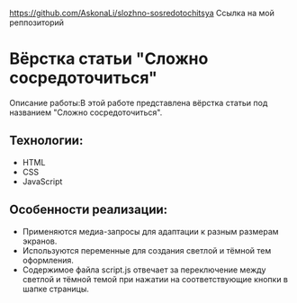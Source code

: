 https://github.com/AskonaLi/slozhno-sosredotochitsya  Ссылка на мой реппозиторий

# Вёрстка статьи "Сложно сосредоточиться"
Описание работы:В этой работе представлена вёрстка статьи под названием "Сложно сосредоточиться".

## Технологии:
- HTML
- CSS
- JavaScript

## Особенности реализации:
- Применяются медиа-запросы для адаптации к разным размерам экранов.
- Используются переменные для создания светлой и тёмной тем оформления.
- Содержимое файла script.js отвечает за переключение между светлой и тёмной темой при нажатии на соответствующие кнопки в шапке страницы.
